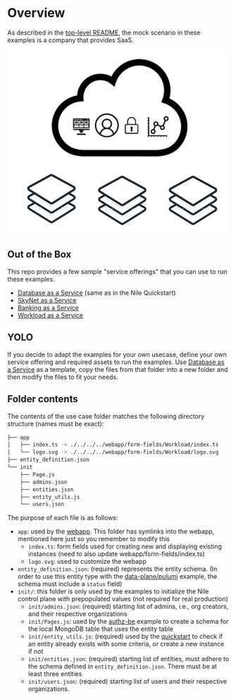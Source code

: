 # Overview

As described in the [top-level README](../README.md), the mock scenario in these examples is a company that provides SaaS.

![image](../images/saas.png)

## Out of the Box

This repo provides a few sample "service offerings" that you can use to run these examples.

- [Database as a Service](DB/) (same as in the Nile Quickstart)
- [SkyNet as a Service](SkyNet/)
- [Banking as a Service](Banking/)
- [Workload as a Service](Workload/)

## YOLO

If you decide to adapt the examples for your own usecase, define your own service offering and required assets to run the examples.
Use [Database as a Service](./DB/) as a template, copy the files from that folder into a new folder and then modify the files to fit your needs.

## Folder contents

The contents of the use case folder matches the following directory structure (names must be exact):

```bash
├── app
│   ├── index.ts -> ./../../../webapp/form-fields/Workload/index.ts
│   └── logo.svg -> ./../../../webapp/form-fields/Workload/logo.svg
├── entity_definition.json
└── init
    ├── Page.js
    ├── admins.json
    ├── entities.json
    ├── entity_utils.js
    └── users.json
```

The purpose of each file is as follows:

- `app`: used by the [webapp](../webapp). This folder has symlinks into the webapp, mentioned here just so you remember to modify this
  - `index.ts`: form fields used for creating new and displaying existing instances (need to also update webapp/form-fields/index.ts)
  - `logo.svg`: used to customize the webapp
- `entity_definition.json`: (required) represents the entity schema. (In order to use this entity type with the [data-plane/pulumi](../data-plane/pulumi) example, the schema must include a `status` field)
- `init/`: this folder is only used by the examples to initialize the Nile control plane with prepopulated values (not required for real production)
  - `init/admins.json`: (required) starting list of admins, i.e.,  org creators, and their respective organizations
  - `init/Pages.js`: used by the [authz-be](../authz-be) example to create a schema for the local MongoDB table that uses the entity table
  - `init/entity_utils.js`: (required) used by the [quickstart](../quickstart) to check if an entity already exists with some criteria, or create a new instance if not
  - `init/entities.json`: (required) starting list of entities, must adhere to the schema defined in `entity_definition.json`. There must be at least three entities
  - `init/users.json`: (required) starting list of users and their respective organizations.
